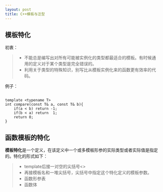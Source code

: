 ```yaml
---
layout: post
title: C++模板与泛型
---
```

## 模板特化    
初衷：     
> - 不能总是编写出对所有可能被实例化的类型都最适合的模板。有时候通用的定义对于某个类型是完全错误的。
> - 利用关于类型的特殊知识，别写比从模板实例化来的函数更有效率的代码。

例子：     
<pre> <code> 
template &lt;typename T&gt;
int compare(const T& a, const T& b){
    if(a < b) return -1;
    if(b < a) return  1;
    return 0;
} </code></pre>
## 函数模板的特化     
**模板特化**是一个定义，在该定义中一个或多模板形参的实际类型或者实际值是指定的。特化的形式如下：     
> - template后接一对空的尖括号<>     
> - 再接模板名和一堆尖括号，尖括号中指定这个特化定义的模板参数。
> - 函数形参表
> - 函数体
